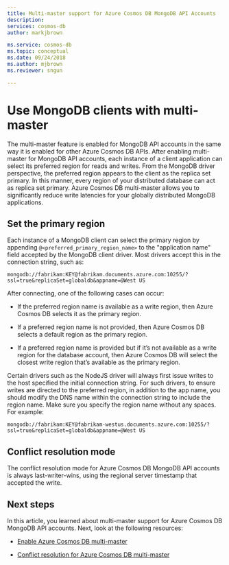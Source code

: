 ```yaml
---
title: Multi-master support for Azure Cosmos DB MongoDB API Accounts 
description: 
services: cosmos-db
author: markjbrown

ms.service: cosmos-db
ms.topic: conceptual
ms.date: 09/24/2018
ms.author: mjbrown
ms.reviewer: sngun

---
```


# Use MongoDB clients with multi-master

The multi-master feature is enabled for MongoDB API accounts in the same way it is enabled for other Azure Cosmos DB APIs. After enabling multi-master for MongoDB API accounts, each instance of a client application can select its preferred region for reads and writes. From the MongoDB driver perspective, the preferred region appears to the client as the replica set primary. In this manner, every region of your distributed database can act as replica set primary. Azure Cosmos DB multi-master allows you to significantly reduce write latencies for your globally distributed MongoDB applications. 

## Set the primary region

Each instance of a MongoDB client can select the primary region by appending `@<preferred_primary_region_name>` to the "application name" field accepted by the MongoDB client driver. Most drivers accept this in the connection string, such as:

`mongodb://fabrikam:KEY@fabrikam.documents.azure.com:10255/?ssl=true&replicaSet=globaldb&appname=@West US`

After connecting, one of the following cases can occur:

* If the preferred region name is available as a write region, then Azure Cosmos DB selects it as the primary region.

* If a preferred region name is not provided, then Azure Cosmos DB selects a default region as the primary region. 

* If a preferred region name is provided but if it’s not available as a write region for the database account, then Azure Cosmos DB will select the closest write region that’s available as the primary region.

Certain drivers such as the NodeJS driver will always first issue writes to the host specified the initial connection string. For such drivers, to ensure writes are directed to the preferred region, in addition to the app name, you should modify the DNS name within the connection string to include the region name. Make sure you specify the region name without any spaces. For example:

`mongodb://fabrikam:KEY@fabrikam-westus.documents.azure.com:10255/?ssl=true&replicaSet=globaldb&appname=@West US`

## Conflict resolution mode

The conflict resolution mode for Azure Cosmos DB MongoDB API accounts is always last-writer-wins, using the regional server timestamp that accepted the write.

## Next steps

In this article, you learned about multi-master support for Azure Cosmos DB MongoDB API accounts. Next, look at the following resources:

* [Enable Azure Cosmos DB multi-master](enable-multi-master.md) 

* [Conflict resolution for Azure Cosmos DB multi-master](multi-master-conflict-resolution.md) 